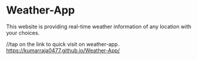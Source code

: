 # Weather-App
This website is providing real-time weather information of any location with your choices.

//tap on the link to quick visit on weather-app.
https://kumarraja0477.github.io/Weather-App/
